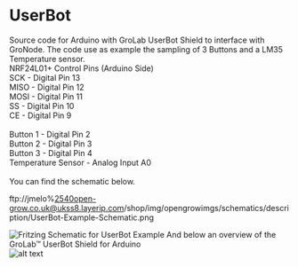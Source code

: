 # UserBot
Source code for Arduino with GroLab UserBot Shield to interface with GroNode.
The code use as example the sampling of 3 Buttons and a LM35 Temperature sensor.
<br />
NRF24L01+ Control Pins (Arduino Side)<br />
SCK  - Digital Pin 13<br />
MISO - Digital Pin 12<br />
MOSI - Digital Pin 11<br />
SS   - Digital Pin 10<br />
CE   - Digital Pin 9<br />
<br />
Button 1 - Digital Pin 2 <br />
Button 2 - Digital Pin 3 <br />
Button 3 - Digital Pin 4 <br />
Temperature Sensor - Analog Input A0 <br />
<br />
You can find the schematic below.<br />

ftp://jmelo%2540open-grow.co.uk@ukss8.layerip.com/shop/img/opengrowimgs/schematics/description/UserBot-Example-Schematic.png

![Fritzing Schematic for UserBot Example](https://www.open-grow.co.uk/shop/img/opengrowimgs/schematics/description/UserBot-Example-Schematic.png)
And below an overview of the GroLab™ UserBot Shield for Arduino<br />
![alt text](https://www.open-grow.co.uk/shop/img/opengrowimgs/schematics/description/UserBot_Info.png)
